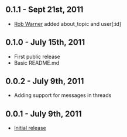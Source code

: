 0.1.1 - Sept 21st, 2011
-------------------------
* [Rob Warner](https://github.com/hoop33) added about_topic and user[:id]

0.1.0 - July 15th, 2011
-------------------------
* First public release
* Basic README.md

0.0.2 - July 9th, 2011
-------------------------
* Adding support for messages in threads

0.0.1 - July 9th, 2011
-------------------------
* [Initial release](http://github.com/roadly/yammer)